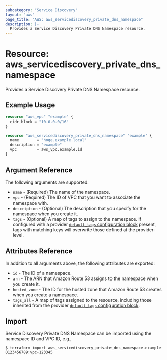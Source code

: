 ```yaml
---
subcategory: "Service Discovery"
layout: "aws"
page_title: "AWS: aws_servicediscovery_private_dns_namespace"
description: |-
  Provides a Service Discovery Private DNS Namespace resource.
---
```


# Resource: aws_servicediscovery_private_dns_namespace

Provides a Service Discovery Private DNS Namespace resource.

## Example Usage

```terraform
resource "aws_vpc" "example" {
  cidr_block = "10.0.0.0/16"
}

resource "aws_servicediscovery_private_dns_namespace" "example" {
  name        = "hoge.example.local"
  description = "example"
  vpc         = aws_vpc.example.id
}
```

## Argument Reference

The following arguments are supported:

* `name` - (Required) The name of the namespace.
* `vpc` - (Required) The ID of VPC that you want to associate the namespace with.
* `description` - (Optional) The description that you specify for the namespace when you create it.
* `tags` - (Optional) A map of tags to assign to the namespace. If configured with a provider [`default_tags` configuration block](/docs/providers/aws/index.html#default_tags-configuration-block) present, tags with matching keys will overwrite those defined at the provider-level.

## Attributes Reference

In addition to all arguments above, the following attributes are exported:

* `id` - The ID of a namespace.
* `arn` - The ARN that Amazon Route 53 assigns to the namespace when you create it.
* `hosted_zone` - The ID for the hosted zone that Amazon Route 53 creates when you create a namespace.
* `tags_all` - A map of tags assigned to the resource, including those inherited from the provider [`default_tags` configuration block](/docs/providers/aws/index.html#default_tags-configuration-block).

## Import

Service Discovery Private DNS Namespace can be imported using the namespace ID and VPC ID, e.g.,

```
$ terraform import aws_servicediscovery_private_dns_namespace.example 0123456789:vpc-123345
```
